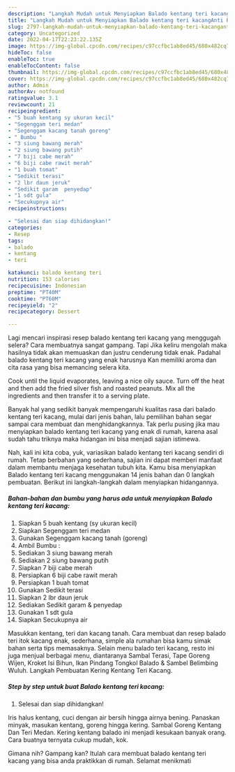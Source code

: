 ```yaml
---
description: "Langkah Mudah untuk Menyiapkan Balado kentang teri kacangAnti Ribet"
title: "Langkah Mudah untuk Menyiapkan Balado kentang teri kacangAnti Ribet"
slug: 2797-langkah-mudah-untuk-menyiapkan-balado-kentang-teri-kacanganti-ribet
category: Uncategorized
date: 2022-04-17T22:23:22.135Z
image: https://img-global.cpcdn.com/recipes/c97ccfbc1ab8ed45/680x482cq70/balado-kentang-teri-kacang-foto-resep-utama.jpg
hideToc: false
enableToc: true
enableTocContent: false
thumbnail: https://img-global.cpcdn.com/recipes/c97ccfbc1ab8ed45/680x482cq70/balado-kentang-teri-kacang-foto-resep-utama.jpg
cover: https://img-global.cpcdn.com/recipes/c97ccfbc1ab8ed45/680x482cq70/balado-kentang-teri-kacang-foto-resep-utama.jpg
author: Admin
authorAv: notfound
ratingvalue: 3.1
reviewcount: 21
recipeingredient:
- "5 buah kentang sy ukuran kecil"
- "Segenggam teri medan"
- "Segenggam kacang tanah goreng"
- " Bumbu "
- "3 siung bawang merah"
- "2 siung bawang putih"
- "7 biji cabe merah"
- "6 biji cabe rawit merah"
- "1 buah tomat"
- "Sedikit terasi"
- "2 lbr daun jeruk"
- "Sedikit garam  penyedap"
- "1 sdt gula"
- "Secukupnya air"
recipeinstructions:

- "Selesai dan siap dihidangkan!"
categories:
- Resep
tags:
- balado
- kentang
- teri

katakunci: balado kentang teri 
nutrition: 153 calories
recipecuisine: Indonesian
preptime: "PT40M"
cooktime: "PT60M"
recipeyield: "2"
recipecategory: Dessert

---
```



Lagi mencari inspirasi resep balado kentang teri kacang yang menggugah selera? Cara membuatnya sangat gampang. Tapi Jika keliru mengolah maka hasilnya tidak akan memuaskan dan justru cenderung tidak enak. Padahal balado kentang teri kacang yang enak harusnya Kan memiliki aroma dan cita rasa yang bisa memancing selera kita.


Cook until the liquid evaporates, leaving a nice oily sauce. Turn off the heat and then add the fried silver fish and roasted peanuts. Mix all the ingredients and then transfer it to a serving plate.

Banyak hal yang sedikit banyak mempengaruhi kualitas rasa dari balado kentang teri kacang, mulai dari jenis bahan, lalu pemilihan bahan segar sampai cara membuat dan menghidangkannya. Tak perlu pusing jika mau menyiapkan balado kentang teri kacang yang enak di rumah, karena asal sudah tahu triknya maka hidangan ini bisa menjadi sajian istimewa.


Nah, kali ini kita coba, yuk, variasikan balado kentang teri kacang sendiri di rumah. Tetap berbahan yang sederhana, sajian ini dapat memberi manfaat dalam membantu menjaga kesehatan tubuh kita. Kamu bisa menyiapkan Balado kentang teri kacang menggunakan 14 jenis bahan dan 0 langkah pembuatan. Berikut ini langkah-langkah dalam menyiapkan hidangannya.

<!--inarticleads1-->

##### Bahan-bahan dan bumbu yang harus ada untuk menyiapkan Balado kentang teri kacang:

1. Siapkan 5 buah kentang (sy ukuran kecil)
1. Siapkan Segenggam teri medan
1. Gunakan Segenggam kacang tanah (goreng)
1. Ambil  Bumbu :
1. Sediakan 3 siung bawang merah
1. Sediakan 2 siung bawang putih
1. Siapkan 7 biji cabe merah
1. Persiapkan 6 biji cabe rawit merah
1. Persiapkan 1 buah tomat
1. Gunakan Sedikit terasi
1. Siapkan 2 lbr daun jeruk
1. Sediakan Sedikit garam &amp; penyedap
1. Gunakan 1 sdt gula
1. Siapkan Secukupnya air


Masukkan kentang, teri dan kacang tanah. Cara membuat dan resep balado teri itok kacang enak, sederhana, simple ala rumahan bisa kamu simak bahan serta tips memasaknya. Selain menu balado teri kacang, resto ini juga menjual berbagai menu, diantaranya Sambal Terasi, Tape Goreng Wijen, Kroket Isi Bihun, Ikan Pindang Tongkol Balado &amp; Sambel Belimbing Wuluh. Langkah Pembuatan Kering Kentang Teri Kacang. 

<!--inarticleads2-->

##### Step by step untuk buat Balado kentang teri kacang:


1. Selesai dan siap dihidangkan!

Iris halus kentang, cuci dengan air bersih hingga airnya bening. Panaskan minyak, masukan kentang, goreng hingga kering. Sambal Goreng Kentang Dan Teri Medan. Kering kentang balado ini menjadi kesukaan banyak orang. Cara buatnya ternyata cukup mudah, kok. 

Gimana nih? Gampang kan? Itulah cara membuat balado kentang teri kacang yang bisa anda praktikkan di rumah. Selamat menikmati
